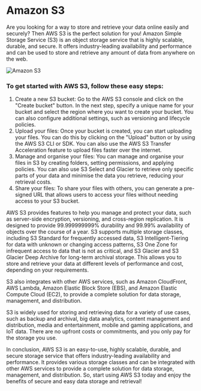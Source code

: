 # Amazon S3

Are you looking for a way to store and retrieve your data online easily and securely? Then AWS S3 is the perfect solution for you! Amazon Simple Storage Service (S3) is an object storage service that is highly scalable, durable, and secure. It offers industry-leading availability and performance and can be used to store and retrieve any amount of data from anywhere on the web.

![Amazon S3](https://imgur.com/9k1iBFV)

### To get started with AWS S3, follow these easy steps:

1. Create a new S3 bucket: Go to the AWS S3 console and click on the "Create bucket" button. In the next step, specify a unique name for your bucket and select the region where you want to create your bucket. You can also configure additional settings, such as versioning and lifecycle policies.
2. Upload your files: Once your bucket is created, you can start uploading your files. You can do this by clicking on the "Upload" button or by using the AWS S3 CLI or SDK. You can also use the AWS S3 Transfer Acceleration feature to upload files faster over the internet.
3. Manage and organise your files: You can manage and organise your files in S3 by creating folders, setting permissions, and applying policies. You can also use S3 Select and Glacier to retrieve only specific parts of your data and minimise the data you retrieve, reducing your retrieval costs.
4. Share your files: To share your files with others, you can generate a pre-signed URL that allows users to access your files without needing access to your S3 bucket.

AWS S3 provides features to help you manage and protect your data, such as server-side encryption, versioning, and cross-region replication. It is designed to provide 99.999999999% durability and 99.99% availability of objects over the course of a year. S3 supports multiple storage classes, including S3 Standard for frequently accessed data, S3 Intelligent-Tiering for data with unknown or changing access patterns, S3 One Zone for infrequent access to data that is not as critical, and S3 Glacier and S3 Glacier Deep Archive for long-term archival storage. This allows you to store and retrieve your data at different levels of performance and cost, depending on your requirements.

S3 also integrates with other AWS services, such as Amazon CloudFront, AWS Lambda, Amazon Elastic Block Store (EBS), and Amazon Elastic Compute Cloud (EC2), to provide a complete solution for data storage, management, and distribution.

S3 is widely used for storing and retrieving data for a variety of use cases, such as backup and archival, big data analytics, content management and distribution, media and entertainment, mobile and gaming applications, and IoT data. There are no upfront costs or commitments, and you only pay for the storage you use.

In conclusion, AWS S3 is an easy-to-use, highly scalable, durable, and secure storage service that offers industry-leading availability and performance. It provides various storage classes and can be integrated with other AWS services to provide a complete solution for data storage, management, and distribution. So, start using AWS S3 today and enjoy the benefits of secure and easy data storage and retrieval!
